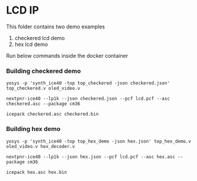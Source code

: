 LCD IP
======

This folder contains two demo examples
1. checkered lcd demo
2. hex lcd demo

Run below commands inside the docker container

### Building checkered demo

```shell
yosys -p 'synth_ice40 -top top_checkered -json checkered.json' top_checkered.v oled_video.v

nextpnr-ice40 --lp1k --json checkered.json --pcf lcd.pcf --asc checkered.asc --package cm36

icepack checkered.asc checkered.bin
```


### Building hex demo

```shell
yosys -p 'synth_ice40 -top top_hex_demo -json hex.json' top_hex_demo.v oled_video.v hex_decoder.v

nextpnr-ice40 --lp1k --json hex.json --pcf lcd.pcf --asc hex.asc --package cm36

icepack hex.asc hex.bin
```